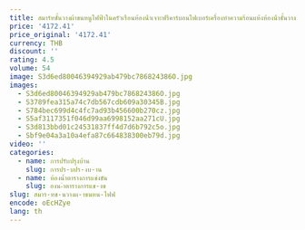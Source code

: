 ```yaml
---
title: สมาร์ทชั้นวางผ้าขนหนูไฟฟ้าในครัวเรือนห้องน้ําเจาะฟรีคาร์บอนไฟเบอร์เครื่องทําความร้อนแห้งห้องน้ําชั้นวางของอลูมิเนียม
price: '4172.41'
price_original: '4172.41'
currency: THB
discount: ''
rating: 4.5
volume: 54
image: S3d6ed80046394929ab479bc786824386O.jpg
images:
  - S3d6ed80046394929ab479bc786824386O.jpg
  - S3789fea315a74c7db567cdb609a30345B.jpg
  - S784bec699d4c4fc7ad93b456600b270cz.jpg
  - S5af3117351f046d99aa6998152aa271cU.jpg
  - S3d813bbd01c24531837ff4d7d6b792c5o.jpg
  - Sbf9e04a3a10a4efa87c664838300eb79d.jpg
video: ''
categories:
  - name: การปรับปรุงบ้าน
    slug: การปร-บปร-งบ-าน
  - name: ห้องน้ำตารางการแข่งขัน
    slug: องน-ำตารางการแข-งข
slug: สมาร-ทช-นวางผ-าขนหน-ไฟฟ
encode: oEcHZye
lang: th
---
```

  